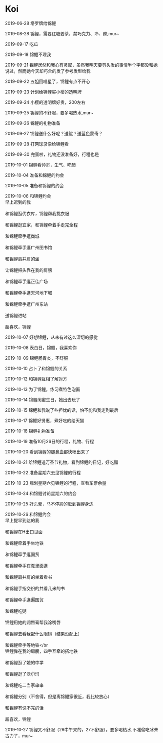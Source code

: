 <h1>Koi</h1>

2019-06-28
塔罗牌给锦鲤

2019-08-28
锦鲤，需要红糖姜茶，禁巧克力、冷、辣,mur~

2019-09-17
吃瓜

2019-09-18
锦鲤不理我

2019-09-21
锦鲤居然和我心有灵犀，虽然我明天要剪头发的事情半个字都没和她说过，然而她今天却巧合的发了参考发型给我

2019-09-22
五姐回喵星了，锦鲤有点不开心

2019-09-23
计划给锦鲤买小樱的透明牌

2019-09-24
小樱的透明牌好贵，200左右

2019-09-25
锦鲤的不舒服，要多喝热水,mur~

2019-09-26
锦鲤的礼物准备

2019-09-27
锦鲤送什么好呢？送鲲？送蓝色蒙奇？

2019-09-28
打网球录像给锦鲤看

2019-09-30
完蛋啦，礼物还没准备好，行程也是

2019-10-01
锦鲤看帅哥，生气、吃醋

2019-10-04
准备和锦鲤的约会

2019-10-05
准备和锦鲤的约会

2019-10-06
和锦鲤约会
<br>早上迟到的我</br>
<br>和锦鲤逛优衣库，锦鲤帮我挑衣服</br>
<br>和锦鲤逛宜家，和锦鲤牵着手走完全程</br>
<br>和锦鲤牵手逛商城</br>
<br>和锦鲤牵手逛广州图书馆</br>
<br>和锦鲤肩并肩的坐</br>
<br>让锦鲤把头靠在我的肩膀</br>
<br>和锦鲤牵手逛正佳广场</br>
<br>和锦鲤牵手逛天河地下城</br>
<br>和锦鲤牵手逛广州东站</br>
<br>送锦鲤进站</br>
<br>超喜欢，锦鲤</br>

2019-10-07
好想锦鲤，从未有过这么深切的感觉

2019-10-08
表白日，锦鲤，我喜欢你

2019-10-09
锦鲤肠胃炎，不舒服

2019-10-10
占卜了和锦鲤的关系

2019-10-12
和锦鲤互相了解对方

2019-10-13
为了锦鲤，练习煮特色泡面

2019-10-14
锦鲤闺蜜生日，她出去玩了

2019-10-15
锦鲤和我说了些担忧的话，怕不能和我走到最后

2019-10-17
锦鲤好贤惠，煮好吃的给天猫

2019-10-18
锦鲤礼物准备

2019-10-19
准备10月26日的行程，礼物、行程

2019-10-20
看到锦鲤的腿鼻血都快喷出来了

2019-10-21
给锦鲤送万圣节礼物，看到锦鲤的日记，好吃醋

2019-10-22
准备星期六去见锦鲤的行程

2019-10-23
规划星期六见锦鲤的行程，查看车票余量

2019-10-24
和锦鲤讨论星期六的约会

2019-10-25
好头晕，马不停蹄的赶到锦鲤身边

2019-10-26
和锦鲤约会
<br>早上提早到达的我</br>
<br>和锦鲤在H出口见面</br>
<br>和锦鲤牵着手坐地铁</br>
<br>和锦鲤牵手逛国贸</br>
<br>和锦鲤牵手在覔里面逛</br>
<br>和锦鲤肩并肩的坐着看书</br>
<br>和锦鲤手指交织的共看几米的书</br>
<br>和锦鲤牵手逛遍国贸</br>
<br>和锦鲤吃粥</br>
<br>锦鲤用她的润唇膏帮我涂嘴唇</br>
<br>和锦鲤去看我配什么眼镜（结果没配上）</br>
<br>和锦鲤牵手等地铁</br
<br>锦鲤靠在我的肩膀，四手互牵的搭地铁</br>
<br>和锦鲤逛了她的中学</br>
<br>和锦鲤逛了沃尔玛</br>
<br>和锦鲤吃二当家串串</br>
<br>和锦鲤分别（不舍得，但是离锦鲤家很近，我比较放心）</br>
<br>和锦鲤有说不完的话</br>
<br>超喜欢，锦鲤</br>


2019-10-27
锦鲤又不舒服（26中午来的，27不舒服），要多喝热水,不准偷吃冰朱古力了，mur~
